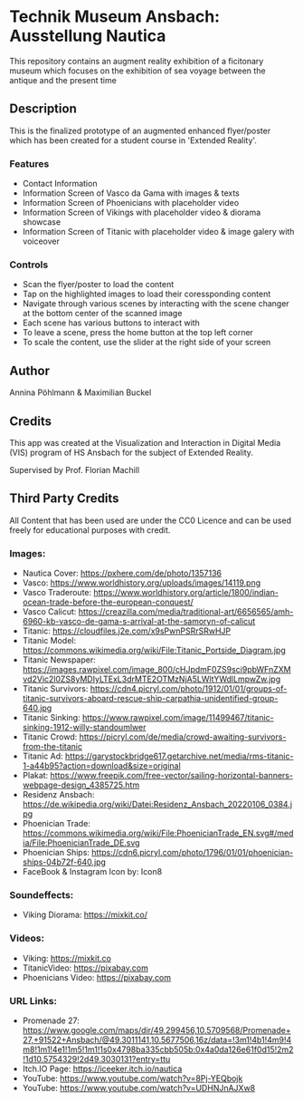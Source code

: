 # Technik Museum Ansbach: Ausstellung Nautica
This repository contains an augment reality exhibition of a ficitonary museum which focuses on the exhibition of sea voyage between the antique and the present time 

## Description
This is the finalized prototype of an augmented enhanced flyer/poster which has been created for a student course in 'Extended Reality'.

### Features
* Contact Information
* Information Screen of Vasco da Gama with images & texts
* Information Screen of Phoenicians with placeholder video
* Information Screen of Vikings with placeholder video & diorama showcase
* Information Screen of Titanic with placeholder video & image galery with voiceover

### Controls
* Scan the flyer/poster to load the content 
* Tap on the highlighted images to load their coressponding content
* Navigate through various scenes by interacting with the scene changer at the bottom center of the scanned image
* Each scene has various buttons to interact with
* To leave a scene, press the home button at the top left corner
* To scale the content, use the slider at the right side of your screen

## Author
Annina Pöhlmann & Maximilian Buckel

## Credits
This app was created at the Visualization and Interaction in Digital Media (VIS) program of HS Ansbach for the subject of Extended Reality.

Supervised by Prof. Florian Machill

## Third Party Credits
All Content that has been used are under the CC0 Licence and can be used freely for educational purposes with credit.

### Images:
* Nautica Cover: https://pxhere.com/de/photo/1357136
* Vasco: https://www.worldhistory.org/uploads/images/14119.png
* Vasco Traderoute: https://www.worldhistory.org/article/1800/indian-ocean-trade-before-the-european-conquest/
* Vasco Calicut: https://creazilla.com/media/traditional-art/6656565/amh-6960-kb-vasco-de-gama-s-arrival-at-the-samoryn-of-calicut
* Titanic: https://cloudfiles.j2e.com/x9sPwnPSRrSRwHJP
* Titanic Model: https://commons.wikimedia.org/wiki/File:Titanic_Portside_Diagram.jpg
* Titanic Newspaper: https://images.rawpixel.com/image_800/cHJpdmF0ZS9sci9pbWFnZXMvd2Vic2l0ZS8yMDIyLTExL3drMTE2OTMzNjA5LWltYWdlLmpwZw.jpg
* Titanic Survivors: https://cdn4.picryl.com/photo/1912/01/01/groups-of-titanic-survivors-aboard-rescue-ship-carpathia-unidentified-group-640.jpg
* Titanic Sinking: https://www.rawpixel.com/image/11499467/titanic-sinking-1912-willy-standoumlwer
* Titanic Crowd: https://picryl.com/de/media/crowd-awaiting-survivors-from-the-titanic
* Titanic Ad: https://garystockbridge617.getarchive.net/media/rms-titanic-1-a44b95?action=download&size=original
* Plakat: https://www.freepik.com/free-vector/sailing-horizontal-banners-webpage-design_4385725.htm
* Residenz Ansbach: https://de.wikipedia.org/wiki/Datei:Residenz_Ansbach_20220106_0384.jpg
* Phoenician Trade: https://commons.wikimedia.org/wiki/File:PhoenicianTrade_EN.svg#/media/File:PhoenicianTrade_DE.svg
* Phoenician Ships: https://cdn6.picryl.com/photo/1796/01/01/phoenician-ships-04b72f-640.jpg
* FaceBook & Instagram Icon by: Icon8

### Soundeffects:
* Viking Diorama: https://mixkit.co/

### Videos:
* Viking: https://mixkit.co
* TitanicVideo: https://pixabay.com
* Phoenicians Video: https://pixabay.com

### URL Links:
* Promenade 27: https://www.google.com/maps/dir/49.299456,10.5709568/Promenade+27,+91522+Ansbach/@49.3011141,10.5677506,16z/data=!3m1!4b1!4m9!4m8!1m1!4e1!1m5!1m1!1s0x4798ba335cbb505b:0x4a0da126e61f0d15!2m2!1d10.5754329!2d49.3030131?entry=ttu
* Itch.IO Page: https://iceeker.itch.io/nautica
* YouTube: https://www.youtube.com/watch?v=8Pj-YEQbojk
* YouTube: https://www.youtube.com/watch?v=UDHNJnAJXw8